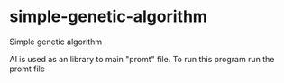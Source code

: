 # simple-genetic-algorithm
Simple genetic algorithm


AI is used as an library to main "promt" file. To run this program run the promt file

